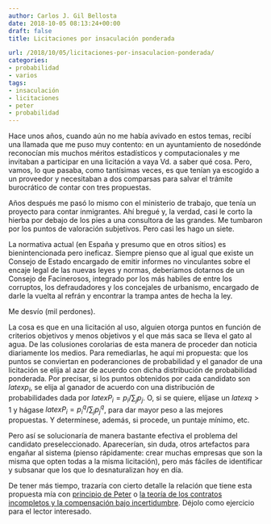 ```yaml
---
author: Carlos J. Gil Bellosta
date: 2018-10-05 08:13:24+00:00
draft: false
title: Licitaciones por insaculación ponderada

url: /2018/10/05/licitaciones-por-insaculacion-ponderada/
categories:
- probabilidad
- varios
tags:
- insaculación
- licitaciones
- peter
- probabilidad
---
```


Hace unos años, cuando aún no me había avivado en estos temas, recibí una llamada que me puso muy contento: en un ayuntamiento de nosedónde reconocían mis muchos méritos estadísticos y computacionales y me invitaban a participar en una licitación a vaya Vd. a saber qué cosa. Pero, vamos, lo que pasaba, como tantísimas veces, es que tenían ya escogido a un proveedor y necesitaban a dos comparsas para salvar el trámite burocrático de contar con tres propuestas.

Años después me pasó lo mismo con el ministerio de trabajo, que tenía un proyecto para contar inmigrantes. Ahí bregué y, la verdad, casi le corto la hierba por debajo de los pies a una consultora de las grandes. Me tumbaron por los puntos de valoración subjetivos. Pero casi les hago un siete.

La normativa actual (en España y presumo que en otros sitios) es bienintencionada pero ineficaz. Siempre pienso que al igual que existe un Consejo de Estado encargado de emitir informes no vinculantes sobre el encaje legal de las nuevas leyes y normas, deberíamos dotarnos de un Consejo de Facinerosos, integrado por los más habiles de entre los corruptos, los defraudadores y los concejales de urbanismo, encargado de darle la vuelta al refrán y encontrar la trampa antes de hecha la ley.

Me desvío (mil perdones).

La cosa es que en una licitación al uso, alguien otorga puntos en función de criterios objetivos y menos objetivos y el que más saca se lleva el gato al agua. De las colusiones corolarias de esta manera de proceder dan noticia diariamente los medios. Para remediarlas, he aquí mi propuesta: que los puntos se conviertan en poderanciones de probabilidad y el ganador de una licitación se elija al azar de acuerdo con dicha distribución de probabilidad ponderada. Por precisar, si los puntos obtenidos por cada candidato son $latex p_i$, se elija al ganador de acuerdo con una distribución de probabilidades dada por $latex P_i = p_i / \sum_j p_j$. O, si se quiere, elíjase un $latex q > 1$ y hágase $latex P_i = p_i^q / \sum_j p_j^q$, para dar mayor peso a las mejores propuestas. Y determínese, además, si procede, un puntaje mínimo, etc.

Pero así se solucionaría de manera bastante efectiva el problema del candidato preseleccionado. Aparecerían, sin duda, otros artefactos para engañar al sistema (pienso rápidamente: crear muchas empresas que son la misma que opten todas a la misma licitación), pero más fáciles de identificar y subsanar que los que lo desnaturalizan hoy en día.

De tener más tiempo, trazaría con cierto detalle la relación que tiene esta propuesta mía con [principio de Peter](https://www.datanalytics.com/2010/11/08/una-revision-neoliberal-del-principio-de-peter/) o [la teoría de los contratos incompletos y la compensación bajo incertidumbre](https://marginalrevolution.com/marginalrevolution/2016/10/performance-pay-nobel.html). Déjolo como ejercicio para el lector interesado.
